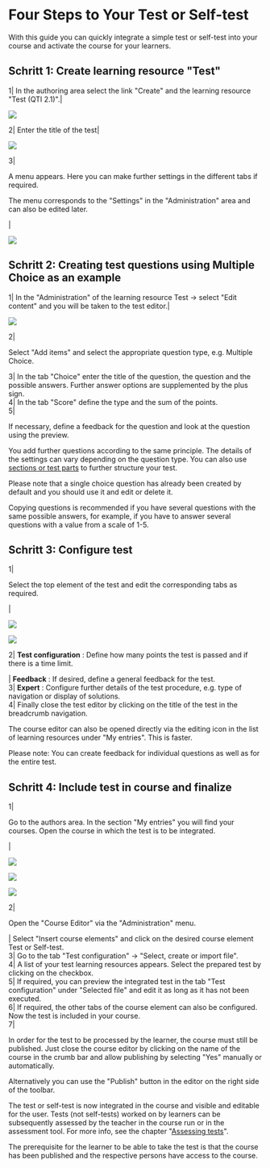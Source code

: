 #  Four Steps to Your Test or Self-test

With this guide you can quickly integrate a simple test or self-test into your
course and activate the course for your learners.

Schritt 1: Create learning resource "Test"  
---  
1| In the authoring area select the link "Create" and the learning resource
"Test (QTI 2.1)".|

![](assets/Test_create_EN.png)  
  
2| Enter the title of the test|

![](assets/Test_Title_EN.png)  
  
3|

A menu appears. Here you can make further settings in the different tabs if
required.

The menu corresponds to the "Settings" in the "Administration" area and can
also be edited later.

|

![](assets/Test_options_EN.png)  
  
Schritt 2: Creating test questions using Multiple Choice as an example  
---  
1| In the "Administration" of the learning resource Test → select "Edit
content" and you will be taken to the test editor.|

  

![](assets/MC_Frage_Auswahl.png)  
  
2|

Select "Add items" and select the appropriate question type, e.g. Multiple
Choice.  
  
3| In the tab "Choice" enter the title of the question, the question and the
possible answers. Further answer options are supplemented by the plus sign.  
4| In the tab "Score" define the type and the sum of the points.  
5|

If necessary, define a feedback for the question and look at the question
using the preview.  
  
You add further questions according to the same principle. The details of the
settings can vary depending on the question type. You can also use [sections
or test parts](Configure+tests.html) to further structure your test.

Please note that a single choice question has already been created by default
and you should use it and edit or delete it.

Copying questions is recommended if you have several questions with the same
possible answers, for example, if you have to answer several questions with a
value from a scale of 1-5.

Schritt 3: Configure test  
---  
1|

Select the top element of the test and edit the corresponding tabs as
required.

  

|

![](assets/Test_konfiguration.png)

![](assets/Test_schliessen.png)  
  
2|  **Test configuration** : Define how many points the test is passed and if
there is a time limit.  
  
|  **Feedback** : If desired, define a general feedback for the test.  
3|  **Expert** : Configure further details of the test procedure, e.g. type of
navigation or display of solutions.  
4| Finally close the test editor by clicking on the title of the test in the
breadcrumb navigation.  
  
The course editor can also be opened directly via the editing icon in the list
of learning resources under "My entries". This is faster.

Please note: You can create feedback for individual questions as well as for
the entire test.

Schritt 4: Include test in course and finalize  
---  
1|

Go to the authors area. In the section "My entries" you will find your
courses. Open the course in which the test is to be integrated.

|

![](assets/Test_einbinden.png)

  

![](assets/Test_referenzieren.png)

![](assets/Test_gewaehlte_datei.png)  
  
2|

Open the "Course Editor" via the "Administration" menu.  
  
  
| Select "Insert course elements" and click on the desired course element Test
or Self-test.  
3| Go to the tab "Test configuration" → "Select, create or import file".  
4| A list of your test learning resources appears. Select the prepared test by
clicking on the checkbox.  
5| If required, you can preview the integrated test in the tab "Test
configuration" under "Selected file" and edit it as long as it has not been
executed.  
6| If required, the other tabs of the course element can also be configured.
Now the test is included in your course.  
7|

In order for the test to be processed by the learner, the course must still be
published. Just close the course editor by clicking on the name of the course
in the crumb bar and allow publishing by selecting "Yes" manually or
automatically.

Alternatively you can use the "Publish" button in the editor on the right side
of the toolbar.  
  
The test or self-test is now integrated in the course and visible and editable
for the user. Tests (not self-tests) worked on by learners can be subsequently
assessed by the teacher in the course run or in the assessment tool. For more
info, see the chapter "[Assessing tests](Assessing+tests.html)".

The prerequisite for the learner to be able to take the test is that the
course has been published and the respective persons have access to the
course.

  

  

